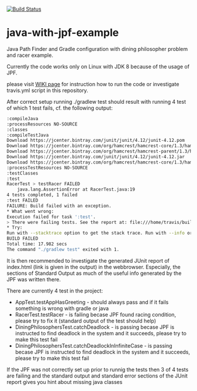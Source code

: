 [![Build Status](https://travis-ci.org/micwypych/java-with-jpf-example.svg?branch=master)](https://travis-ci.org/micwypych/java-with-jpf-example)

# java-with-jpf-example
Java Path Finder and Gradle configuration with dining philosopher problem and racer example.

Currently the code works only on Linux with JDK 8 because of the usage of JPF. 

please visit [WIKI page](https://github.com/micwypych/java-with-jpf-example/wiki) for instruction how to run the code
or investigate travis.yml script in this repository. 

After correct setup running ./gradlew test should result with running 4 test of which 1 test fails, cf. the following output:
``` bash
:compileJava
:processResources NO-SOURCE
:classes
:compileTestJava
Download https://jcenter.bintray.com/junit/junit/4.12/junit-4.12.pom
Download https://jcenter.bintray.com/org/hamcrest/hamcrest-core/1.3/hamcrest-core-1.3.pom
Download https://jcenter.bintray.com/org/hamcrest/hamcrest-parent/1.3/hamcrest-parent-1.3.pom
Download https://jcenter.bintray.com/junit/junit/4.12/junit-4.12.jar
Download https://jcenter.bintray.com/org/hamcrest/hamcrest-core/1.3/hamcrest-core-1.3.jar
:processTestResources NO-SOURCE
:testClasses
:test
RacerTest > testRacer FAILED
    java.lang.AssertionError at RacerTest.java:19
4 tests completed, 1 failed
:test FAILED
FAILURE: Build failed with an exception.
* What went wrong:
Execution failed for task ':test'.
> There were failing tests. See the report at: file:///home/travis/build/micwypych/java-with-jpf-example/build/reports/tests/test/index.html
* Try:
Run with --stacktrace option to get the stack trace. Run with --info or --debug option to get more log output.
BUILD FAILED
Total time: 17.982 secs
The command "./gradlew test" exited with 1.
```

It is then recommended to investigate the generated JUnit report of index.html (link is given in the output) in the webbrowser. 
Especially, the sections of Standard Output as much of the useful info generated by the JPF was written there. 


There are currently 4 test in the project:
  - AppTest.testAppHasGreeting - should always pass and if it fails something is wrong with gradle or java
  - RacerTest.testRacer - is failing becase JPF found racing condition, please try to fix it (standard output of the test should help)
  - DiningPhilosophersTest.catchDeadlock - is passing becase JPF is instructed to find deadlock in the system and it succeeds, please try to make this test fail 
  - DiningPhilosophersTest.catchDeadlockInInfiniteCase - is passing becase JPF is instructed to find deadlock in the system and it succeeds, please try to make this test fail


If the JPF was not correctly set up prior to runnig the tests then 3 of 4 tests are failing and the standard output and standard error sections of the JUnit report gives you hint about missing java classes
